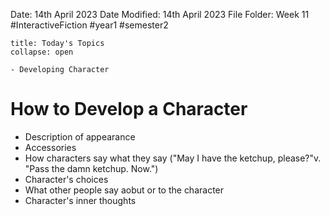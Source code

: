 Date: 14th April 2023
Date Modified: 14th April 2023
File Folder: Week 11
#InteractiveFiction #year1 #semester2

```ad-abstract
title: Today's Topics
collapse: open

- Developing Character

```

# How to Develop a Character

- Description of appearance
- Accessories
- How characters say what they say ("May I have the ketchup, please?"v. "Pass the damn ketchup. Now.")
- Character's choices
- What other people say aobut or to the character
- Character's inner thoughts



